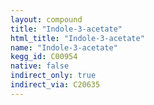 ```yaml
---
layout: compound
title: "Indole-3-acetate"
html_title: "Indole-3-acetate"
name: "Indole-3-acetate"
kegg_id: C00954
native: false
indirect_only: true
indirect_via: C20635
---
```

